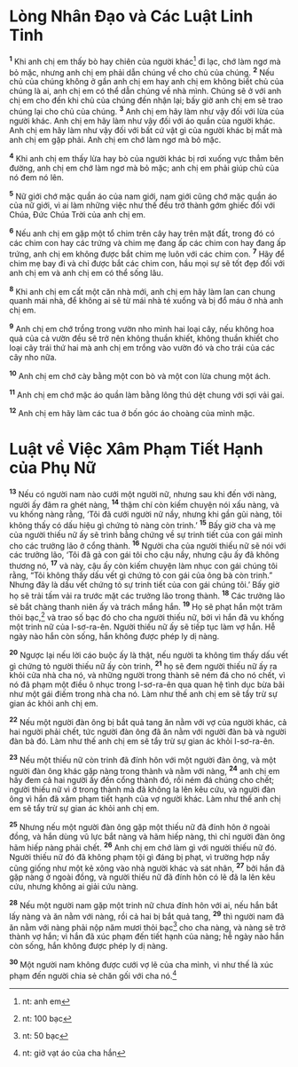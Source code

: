 # Lòng Nhân Ðạo và Các Luật Linh Tinh
<sup><b>1</b></sup> Khi anh chị em thấy bò hay chiên của người khác[^1-8373e6fa-f4ef-46ea-b622-bdeb3a0c3876] đi lạc, chớ làm ngơ mà bỏ mặc, nhưng anh chị em phải dẫn chúng về cho chủ của chúng. <sup><b>2</b></sup> Nếu chủ của chúng không ở gần anh chị em hay anh chị em không biết chủ của chúng là ai, anh chị em có thể dẫn chúng về nhà mình. Chúng sẽ ở với anh chị em cho đến khi chủ của chúng đến nhận lại; bấy giờ anh chị em sẽ trao chúng lại cho chủ của chúng. <sup><b>3</b></sup> Anh chị em hãy làm như vậy đối với lừa của người khác. Anh chị em hãy làm như vậy đối với áo quần của người khác. Anh chị em hãy làm như vậy đối với bất cứ vật gì của người khác bị mất mà anh chị em gặp phải. Anh chị em chớ làm ngơ mà bỏ mặc.

<sup><b>4</b></sup> Khi anh chị em thấy lừa hay bò của người khác bị rơi xuống vực thẳm bên đường, anh chị em chớ làm ngơ mà bỏ mặc; anh chị em phải giúp chủ của nó đem nó lên.

<sup><b>5</b></sup> Nữ giới chớ mặc quần áo của nam giới, nam giới cũng chớ mặc quần áo của nữ giới, vì ai làm những việc như thế đều trở thành gớm ghiếc đối với Chúa, Ðức Chúa Trời của anh chị em.

<sup><b>6</b></sup> Nếu anh chị em gặp một tổ chim trên cây hay trên mặt đất, trong đó có các chim con hay các trứng và chim mẹ đang ấp các chim con hay đang ấp trứng, anh chị em không được bắt chim mẹ luôn với các chim con. <sup><b>7</b></sup> Hãy để chim mẹ bay đi và chỉ được bắt các chim con, hầu mọi sự sẽ tốt đẹp đối với anh chị em và anh chị em có thể sống lâu.

<sup><b>8</b></sup> Khi anh chị em cất một căn nhà mới, anh chị em hãy làm lan can chung quanh mái nhà, để không ai sẽ từ mái nhà té xuống và bị đổ máu ở nhà anh chị em.

<sup><b>9</b></sup> Anh chị em chớ trồng trong vườn nho mình hai loại cây, nếu không hoa quả của cả vườn đều sẽ trở nên không thuần khiết, không thuần khiết cho loại cây trái thứ hai mà anh chị em trồng vào vườn đó và cho trái của các cây nho nữa.

<sup><b>10</b></sup> Anh chị em chớ cày bằng một con bò và một con lừa chung một ách.

<sup><b>11</b></sup> Anh chị em chớ mặc áo quần làm bằng lông thú dệt chung với sợi vải gai.

<sup><b>12</b></sup> Anh chị em hãy làm các tua ở bốn góc áo choàng của mình mặc.


# Luật về Việc Xâm Phạm Tiết Hạnh của Phụ Nữ
<sup><b>13</b></sup> Nếu có người nam nào cưới một người nữ, nhưng sau khi đến với nàng, người ấy đâm ra ghét nàng, <sup><b>14</b></sup> thậm chí còn kiếm chuyện nói xấu nàng, và vu khống nàng rằng, ‘Tôi đã cưới người nữ nầy, nhưng khi gần gũi nàng, tôi không thấy có dấu hiệu gì chứng tỏ nàng còn trinh.’ <sup><b>15</b></sup> Bấy giờ cha và mẹ của người thiếu nữ ấy sẽ trình bằng chứng về sự trinh tiết của con gái mình cho các trưởng lão ở cổng thành. <sup><b>16</b></sup> Người cha của người thiếu nữ sẽ nói với các trưởng lão, ‘Tôi đã gả con gái tôi cho cậu nầy, nhưng cậu ấy đã không thương nó, <sup><b>17</b></sup> và này, cậu ấy còn kiếm chuyện làm nhục con gái chúng tôi rằng, “Tôi không thấy dấu vết gì chứng tỏ con gái của ông bà còn trinh.” Nhưng đây là dấu vết chứng tỏ sự trinh tiết của con gái chúng tôi.’ Bấy giờ họ sẽ trải tấm vải ra trước mặt các trưởng lão trong thành. <sup><b>18</b></sup> Các trưởng lão sẽ bắt chàng thanh niên ấy và trách mắng hắn. <sup><b>19</b></sup> Họ sẽ phạt hắn một trăm thỏi bạc,[^2-8373e6fa-f4ef-46ea-b622-bdeb3a0c3876] và trao số bạc đó cho cha người thiếu nữ, bởi vì hắn đã vu khống một trinh nữ của I-sơ-ra-ên. Người thiếu nữ ấy sẽ tiếp tục làm vợ hắn. Hễ ngày nào hắn còn sống, hắn không được phép ly dị nàng.

<sup><b>20</b></sup> Ngược lại nếu lời cáo buộc ấy là thật, nếu người ta không tìm thấy dấu vết gì chứng tỏ người thiếu nữ ấy còn trinh, <sup><b>21</b></sup> họ sẽ đem người thiếu nữ ấy ra khỏi cửa nhà cha nó, và những người trong thành sẽ ném đá cho nó chết, vì nó đã phạm một điều ô nhục trong I-sơ-ra-ên qua quan hệ tình dục bừa bãi như một gái điếm trong nhà cha nó. Làm như thế anh chị em sẽ tẩy trừ sự gian ác khỏi anh chị em.

<sup><b>22</b></sup> Nếu một người đàn ông bị bắt quả tang ăn nằm với vợ của người khác, cả hai người phải chết, tức người đàn ông đã ăn nằm với người đàn bà và người đàn bà đó. Làm như thế anh chị em sẽ tẩy trừ sự gian ác khỏi I-sơ-ra-ên.

<sup><b>23</b></sup> Nếu một thiếu nữ còn trinh đã đính hôn với một người đàn ông, và một người đàn ông khác gặp nàng trong thành và nằm với nàng, <sup><b>24</b></sup> anh chị em hãy đem cả hai người ấy đến cổng thành đó, rồi ném đá chúng cho chết; người thiếu nữ vì ở trong thành mà đã không la lên kêu cứu, và người đàn ông vì hắn đã xâm phạm tiết hạnh của vợ người khác. Làm như thế anh chị em sẽ tẩy trừ sự gian ác khỏi anh chị em.

<sup><b>25</b></sup> Nhưng nếu một người đàn ông gặp một thiếu nữ đã đính hôn ở ngoài đồng, và hắn dùng vũ lực bắt nàng và hãm hiếp nàng, thì chỉ người đàn ông hãm hiếp nàng phải chết. <sup><b>26</b></sup> Anh chị em chớ làm gì với người thiếu nữ đó. Người thiếu nữ đó đã không phạm tội gì đáng bị phạt, vì trường hợp nầy cũng giống như một kẻ xông vào nhà người khác và sát nhân, <sup><b>27</b></sup> bởi hắn đã gặp nàng ở ngoài đồng, và người thiếu nữ đã đính hôn có lẽ đã la lên kêu cứu, nhưng không ai giải cứu nàng.

<sup><b>28</b></sup> Nếu một người nam gặp một trinh nữ chưa đính hôn với ai, nếu hắn bắt lấy nàng và ăn nằm với nàng, rồi cả hai bị bắt quả tang, <sup><b>29</b></sup> thì người nam đã ăn nằm với nàng phải nộp năm mươi thỏi bạc[^3-8373e6fa-f4ef-46ea-b622-bdeb3a0c3876] cho cha nàng, và nàng sẽ trở thành vợ hắn; vì hắn đã xúc phạm đến tiết hạnh của nàng; hễ ngày nào hắn còn sống, hắn không được phép ly dị nàng.

<sup><b>30</b></sup> Một người nam không được cưới vợ lẽ của cha mình, vì như thế là xúc phạm đến người chia sẻ chăn gối với cha nó.[^4-8373e6fa-f4ef-46ea-b622-bdeb3a0c3876]

[^1-8373e6fa-f4ef-46ea-b622-bdeb3a0c3876]: nt: anh em
[^2-8373e6fa-f4ef-46ea-b622-bdeb3a0c3876]: nt: 100 bạc
[^3-8373e6fa-f4ef-46ea-b622-bdeb3a0c3876]: nt: 50 bạc
[^4-8373e6fa-f4ef-46ea-b622-bdeb3a0c3876]: nt: giở vạt áo của cha hắn